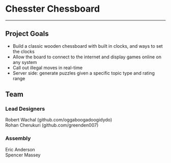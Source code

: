 # Chesster Chessboard

----
## Project Goals
- Build a classic wooden chessboard with built in clocks, and ways to set the clocks
- Allow the board to connect to the internet and display games online on any system
- Call out illegal moves in real-time
- Server side: generate puzzles given a specific topic type and rating range

## Team

### Lead Designers
Robert Wachal (github.com/oggaboogadoogidydo)\
Rohan Cherukuri (github.com/greenden007)

### Assembly
Eric Anderson\
Spencer Massey

